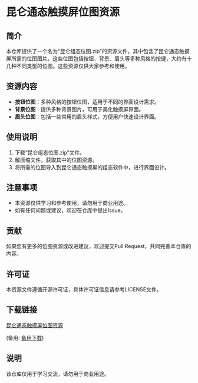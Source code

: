 # 昆仑通态触摸屏位图资源

## 简介

本仓库提供了一个名为“昆仑组态位图.zip”的资源文件，其中包含了昆仑通态触摸屏所需的位图图片。这些位图包括按钮、背景、眉头等多种风格的按键，大约有十几种不同类型的位图。这些资源仅供大家参考和使用。

## 资源内容

- **按钮位图**：多种风格的按钮位图，适用于不同的界面设计需求。
- **背景位图**：提供多种背景图片，可用于美化触摸屏界面。
- **眉头位图**：包括一些常用的眉头样式，方便用户快速设计界面。

## 使用说明

1. 下载“昆仑组态位图.zip”文件。
2. 解压缩文件，获取其中的位图资源。
3. 将所需的位图导入到昆仑通态触摸屏的组态软件中，进行界面设计。

## 注意事项

- 本资源仅供学习和参考使用，请勿用于商业用途。
- 如有任何问题或建议，欢迎在仓库中提出Issue。

## 贡献

如果您有更多的位图资源或改进建议，欢迎提交Pull Request，共同完善本仓库的内容。

## 许可证

本资源文件遵循开源许可证，具体许可证信息请参考LICENSE文件。

## 下载链接
[昆仑通态触摸屏位图资源](https://pan.quark.cn/s/72e2e22856e1) 

(备用: [备用下载](https://pan.baidu.com/s/19JuthfD2y1JEVrLFsCn1hw?pwd=1234))

## 说明

该仓库仅用于学习交流，请勿用于商业用途。
